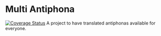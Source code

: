# Multi Antiphona
[![Coverage Status](https://coveralls.io/repos/github/fkchaud/multiantiphona/badge.svg?branch=ci-1)](https://coveralls.io/github/fkchaud/multiantiphona?branch=ci-1)
A project to have translated antiphonas available for everyone.
